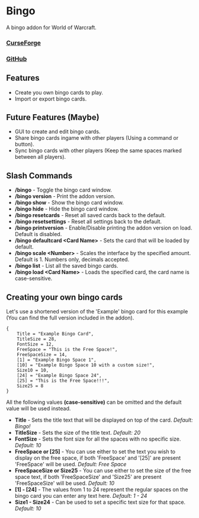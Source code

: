 # __Bingo__

A bingo addon for World of Warcraft.

### __[CurseForge](https://www.curseforge.com/wow/addons/bingo)__
### __[GitHub](https://github.com/Cold-1/Bingo)__

## __Features__
* Create you own bingo cards to play.
* Import or export bingo cards.

## __Future Features (Maybe)__
* GUI to create and edit bingo cards.
* Share bingo cards ingame with other players (Using a command or button).
* Sync bingo cards with other players (Keep the same spaces marked between all players).

## __Slash Commands__
* __/bingo__ - Toggle the bingo card window.
* __/bingo version__ - Print the addon version.
* __/bingo show__ - Show the bingo card window.
* __/bingo hide__ - Hide the bingo card window.
* __/bingo resetcards__ - Reset all saved cards back to the default.
* __/bingo resetsettings__ - Reset all settings back to the default.
* __/bingo printversion__ - Enable/Disable printing the addon version on load. Default is disabled.
* __/bingo defaultcard &lt;Card Name>__ - Sets the card that will be loaded by default.
* __/bingo scale &lt;Number>__ - Scales the interface by the specified amount. Default is 1. Numbers only, decimals accepted.
* __/bingo list__ - List all the saved bingo cards.
* __/bingo load &lt;Card Name>__ - Loads the specified card, the card name is case-sensitive.

## __Creating your own bingo cards__

Let's use a shortened version of the 'Example' bingo card for this example (You can find the full version included in the addon). 
```
{
	Title = "Example Bingo Card",
	TitleSize = 28,
	FontSize = 12,
	FreeSpace = "This is the Free Space!",
	FreeSpaceSize = 14,
	[1] = "Example Bingo Space 1",
	[10] = "Example Bingo Space 10 with a custom size!",
	Size10 = 10,
	[24] = "Example Bingo Space 24",
	[25] = "This is the Free Space!!!",
	Size25 = 8
}
```

All the following values __(case-sensitive)__ can be omitted and the default value will be used instead.

* __Title__ - Sets the title text that will be displayed on top of the card. _Default: Bingo!_
* __TitleSize__ - Sets the size of the title text. _Default: 20_
* __FontSize__ - Sets the font size for all the spaces with no specific size. _Default: 10_
* __FreeSpace or [25]__ - You can use either to set the text you wish to display on the free space, if both 'FreeSpace' and '[25]' are present 'FreeSpace' will be used. _Default: Free Space_
* __FreeSpaceSize or Size25__ - You can use either to set the size of the free space text, if both 'FreeSpaceSize' and 'Size25' are present 'FreeSpaceSize' will be used. _Default: 10_
* __[1] - [24]__ - The values from 1 to 24 represent the regular spaces on the bingo card you can enter any text here. _Default: 1 - 24_
* __Size1 - Size24__ - Can be used to set a specific text size for that space. _Default: 10_